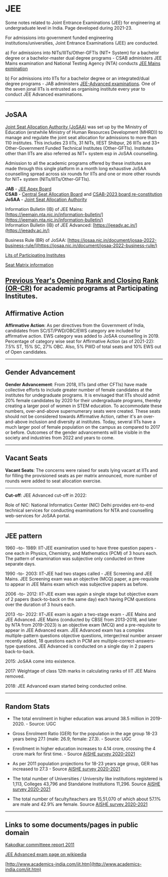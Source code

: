 # JEE
Some notes related to Joint Entrance Examinations (JEE) for engineering at undergraduate level in India. Page developed during 2021-23.   

For admissions into government funded engineering institutions/universities, Joint Entrance Examinations (JEE) are conducted.   

a) For admissions into NITs/IIITs/Other-GFTIs (NIT+ System) for a bachelor degree or a bachelor-master dual degree programs - CSAB administers JEE Mains examination and National Testing Agency (NTA) conducts [JEE Mains exmination](https://jeemain.nta.nic.in/)   

b) For admissions into IITs for a bachelor degree or an integrated/dual degree programs - JAB administers [JEE-Advanced examinations](https://jeeadv.ac.in/). One of the seven jonal IITs is entrusted as organising institute every year to conduct JEE Advanced examinations.   

----

## JoSAA

[Joint Seat Allocation Authority (JoSAA)](https://josaa.nic.in/) was set up by the Ministry of Education (erstwhile Ministry of Human Resources Development (MHRD)) to manage and regulate the joint seat allocation for admissions to more than 110 institutes. This includes 23 IITs, 31 NITs, IIEST Shibpur, 26 IIITs and 33+ Other-Government Funded Technical Institutes (Other-GFTIs). Institutes other than IITs are also referred as NIT+ system esp in JoSAA counselling. 

Admission to all the academic programs offered by these institutes are made through this single platform in a month long exhaustive JoSAA counselling spread across six rounds for IITs and one or more other rounds for NIT+ system (NITs/IIITs/Other-GFTIs).   

**JAB** - [JEE Apex Board](https://www.education.gov.in/sites/upload_files/mhrd/files/jee_jab.pdf)    
**CSAB** - [Central Seat Allocation Board](https://csab.nic.in/) and [CSAB-2023 board re-constitution](https://www.education.gov.in/sites/upload_files/mhrd/files/CSAB24.pdf)    
**JoSAA** - [Joint Seat Allocation Authority](https://josaa.nic.in/)    

Information Bulletin (IB) of JEE Mains: [https://jeemain.nta.nic.in/information-bulletin/](https://jeemain.nta.nic.in/information-bulletin/)   
Information Bulletin (IB) of JEE Advanced: [https://jeeadv.ac.in/](https://jeeadv.ac.in/)    

Business Rule (BR) of JoSAA: [https://josaa.nic.in/document/josaa-2022-business-rule/](https://josaa.nic.in/document/josaa-2022-business-rule/)    

[Lits of Participating Institutes](https://josaa.admissions.nic.in/applicant/seatmatrix/instituteview.aspx)    

[Seat Matrix information](https://josaa.nic.in/seat-matrix/)   

[Previous Year's Opening Rank and Closing Rank (OR-CR)](https://josaa.admissions.nic.in/applicant/seatmatrix/OpeningClosingRankArchieve.aspx) for academic programs at Participating Institutes.    
----

## Affirmative Action    

**Affirmative Action**: As per directives from the Government of India, candidates from SC/ST/PWD/OBC/EWS category are included for affirmative action. EWS category was added to JoSAA counselling in 2019. Percentage of category wise seat for Affirmative Action (as of 2021-22): 7.5% ST, 15% SC, 27% OBC. Also, 5% PWD of total seats and 10% EWS out of Open candidates.    

----

## Gender Advancement   

**Gender Advancement**: From 2018, IITs (and other CFTIs) have made collective efforts to include greater number of female candidates at the institutes for undegraduate programs. It is envisaged that IITs should admit 20% female candidates by 2020 for their undergraduate programs, thereby creating a larger pool of women in STEM education. To accommodate these numbers, over-and-above supernumerary seats were created. These seats should not be considered towards Affirmative Action, rather it's an over-and-above inclusion and diversity at institutes. Today, several IITs have a much larger pool of female population on the campus as compared to 2017 or before. Outcomes of the gender advancements will be visible in the society and industries from 2022 and years to come.    

----

## Vacant Seats   

**Vacant Seats**: The concerns were raised for seats lying vacant at IITs and for filling the provisioned seats as per matrix announced, more number of rounds were added to seat allocation exercise.   

----

**Cut-off**: JEE Advanced cut-off in 2022:   

Role of NIC: National Informatics Center (NIC) Delhi provides ent-to-end technical services for conducting examinations for NTA and counselling web-services for JoSAA portal.   

---- 

## JEE pattern    

1960 –to- 1989: IIT-JEE examination used to have three question papers - one each in Physics, Chemistry, and Mathematics (PCM) of 3 hours each. The pattern of examination was subjective only conducted on three separate days.   

1990 -to- 2003: IIT-JEE had two stages called - JEE Screening and JEE Mains. JEE Screening exam was an objective (MCQ) paper, a pre-requisite to appear in JEE Mains exam which was subjective papers as before.   

2006 -to- 2012: IIT-JEE exam was again a single stage but objective exam of 2 papers (back-to-back on the same day) each having PCM questions over the duration of 3 hours each.   

2013 -to- 2022: IIT-JEE exam is again a two-stage exam - JEE Mains and JEE Advanced. JEE Mains (conducted by CBSE from 2013-2018, and later by NTA from 2019-2023) is an objective exam (MCQ) and a pre-requisite to appear in JEE Advanced exam. JEE Advanced exam has a complex multiple-pattern questions objective questions, interger/real number answer recently added, 18 questions each in PCM are multiple-correct-answers-type questions. JEE Advanced is conducted on a single day in 2 papers back-to-back.   

2015: JoSAA come into existence.   

2017: Weightage of class 12th marks in calculating ranks of IIT JEE Mains removed.   

2018: JEE Advanced exam started being conducted online.   

---- 

## Random Stats   

* The total enrolment in higher education was around 38.5 million in 2019-2020. - Source: UGC    
* Gross Enrolment Ratio (GER) for the population in the age group 18-23 years being 27.1 (male: 26.9; female: 27.3). - Source: UGC    


* Enrollment in higher education increases to 4.14 crore, crossing the 4 crore mark for first time. - Source [AISHE survey 2020-2021](https://pib.gov.in/PressReleseDetailm.aspx?PRID=1894517)   
* As per 2011 population projections for 18-23 years age group, GER has increased to 27.3 - Source [AISHE survey 2020-2021](https://pib.gov.in/PressReleseDetailm.aspx?PRID=1894517)   
* The total number of Universities / University like institutions registered is 1,113, Colleges 43,796 and Standalone Institutions 11,296. Source [AISHE survey 2020-2021](https://pib.gov.in/PressReleseDetailm.aspx?PRID=1894517)   
* The total number of faculty/teachers are 15,51,070 of which about 57.1% are male and 42.9% are female. Source [AISHE survey 2020-2021](https://pib.gov.in/PressReleseDetailm.aspx?PRID=1894517)    

----

## Links to some documents/pages in public domain    

[Kakodkar committeee report 2011](https://www.iiti.ac.in/administration_docs/Kakodkar%20Committee%20Report.pdf)   

[JEE Advanced exam page on wikipedia](https://en.wikipedia.org/wiki/Joint_Entrance_Examination_%E2%80%93_Advanced)    

[http://www.academics-india.com/iit.htm](http://www.academics-india.com/iit.htm)    
